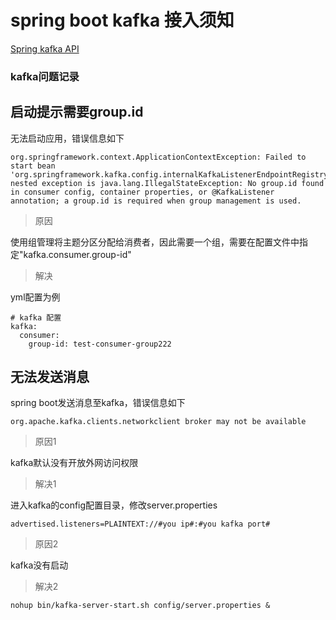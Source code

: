 # spring boot kafka 接入须知

[Spring kafka API](https://docs.spring.io/spring-kafka/docs/2.2.4.RELEASE/reference/html/)

### kafka问题记录

## 启动提示需要group.id

无法启动应用，错误信息如下

```
org.springframework.context.ApplicationContextException: Failed to start bean 'org.springframework.kafka.config.internalKafkaListenerEndpointRegistry'; nested exception is java.lang.IllegalStateException: No group.id found in consumer config, container properties, or @KafkaListener annotation; a group.id is required when group management is used.
```

> 原因

使用组管理将主题分区分配给消费者，因此需要一个组，需要在配置文件中指定"kafka.consumer.group-id"

> 解决

yml配置为例

```
# kafka 配置
kafka:
  consumer:
    group-id: test-consumer-group222
```


## 无法发送消息

spring boot发送消息至kafka，错误信息如下

```
org.apache.kafka.clients.networkclient broker may not be available
```

> 原因1

kafka默认没有开放外网访问权限

> 解决1

进入kafka的config配置目录，修改server.properties

```
advertised.listeners=PLAINTEXT://#you ip#:#you kafka port#
```

> 原因2

kafka没有启动

> 解决2

```
nohup bin/kafka-server-start.sh config/server.properties &
```
